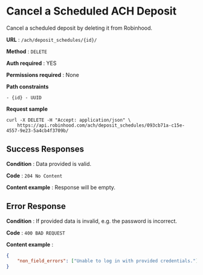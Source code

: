 # Cancel a Scheduled ACH Deposit

Cancel a scheduled deposit by deleting it from Robinhood.

**URL** : `/ach/deposit_schedules/{id}/`

**Method** : `DELETE`

**Auth required** : YES

**Permissions required** : None

**Path constraints**

    - {id} - UUID

**Request sample**

```
curl -X DELETE -H "Accept: application/json" \
    https://api.robinhood.com/ach/deposit_schedules/093cb71a-c15e-4557-9e23-5a4cb4f3709b/
```

## Success Responses

**Condition** : Data provided is valid.

**Code** : `204 No Content`

**Content example** : Response will be empty.

## Error Response

**Condition** : If provided data is invalid, e.g. the password is incorrect.

**Code** : `400 BAD REQUEST`

**Content example** :

```json
{
    "non_field_errors": ["Unable to log in with provided credentials."]
}
```
